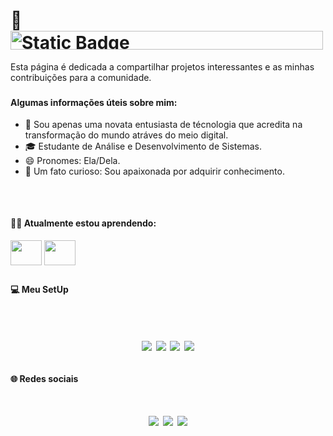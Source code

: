 <div> 
<h1>
👋 <img height="30" width="500" alt="Static Badge" src="https://img.shields.io/badge/Eu%20sou%20a%20Nency!-%23eb636b?style=social&logo=waving%20hand&logoColor=%23eb636b&label=Sauda%C3%A7%C3%B5es%2C%20humanos!%20Bem%20vindos%20ao%20meu%20perfil%20do%20GitHub!%20&labelColor=%23eb636b&color=%23eb636b"> 
</h1>


</h2>
 Esta página é dedicada a compartilhar projetos interessantes e as minhas contribuições para a comunidade.
</h2>
<div> 



  <h3>
    
#### Algumas informações úteis sobre mim:
    
- 🚀 Sou apenas uma novata entusiasta de técnologia que acredita na transformação do mundo atráves do meio digital.
- 🎓 Estudante de Análise e Desenvolvimento de Sistemas.
- 😄 Pronomes: Ela/Dela.
- 💪 Um fato curioso: Sou apaixonada por adquirir conhecimento.
</h3>

##


<div style="display: inline_block"><br>
  
#### 👩‍💻 Atualmente estou aprendendo:

<img align="center" height="40" width="50" src="https://cdn.jsdelivr.net/gh/devicons/devicon@latest/icons/python/python-original.svg">        

<img align="center" height="40" width="50" src="https://cdn.jsdelivr.net/gh/devicons/devicon@latest/icons/mysql/mysql-original-wordmark.svg">
          
<div> 

 ##
 
<div> 

#### 💻 Meu SetUp <br/><br/>
<h1 align='center'>
 <img src="https://img.shields.io/badge/windows-%230078D6.svg?&style=for-the-badge&logo=windows&logoColor=white" />
  <img src="https://img.shields.io/badge/AMD-Ryzen_7_3700X-ED1C24?style=for-the-badge&logo=amd&logoColor=white" />
  <img src="https://img.shields.io/badge/RAM-32GB-%230071C5.svg?&style=for-the-badge&logoColor=white" />
  <img src="https://img.shields.io/badge/AMD-RX_570-ED1C24?style=for-the-badge&logo=amd&logoColor=white" />
 </h1>
<div>
  
##

<div>
 
#### 🌐 Redes sociais
<h1 align='center'>
  <a href = "mailto:nencyfurlan@gmail.com"><img src="https://img.shields.io/badge/-Gmail-%23333?style=for-the-badge&logo=gmail&logoColor=white" target="_blank"></a>
  <a href="https://www.linkedin.com/in/nency-furlan/" target="_blank"><img src="https://img.shields.io/badge/-LinkedIn-%230077B5?style=for-the-badge&logo=linkedin&logoColor=white" target="_blank"></a> 
  <a href="https://www.twitch.tv/netalee1" target="_blank"><img src="https://img.shields.io/badge/Twitch-9146FF?style=for-the-badge&logo=twitch&logoColor=white" target="_blank"></a>
  </h1>
  <div> 
